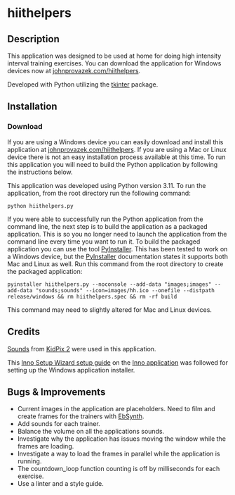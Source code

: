 # hiithelpers

## Description

This application was designed to be used at home for doing high intensity interval training exercises. You can download the application for Windows devices now at [johnprovazek.com/hiithelpers](https://www.johnprovazek.com/hiithelpers/).

Developed with Python utilizing the [tkinter](https://docs.python.org/3/library/tkinter.html) package.

## Installation

### Download

If you are using a Windows device you can easily download and install this application at [johnprovazek.com/hiithelpers](https://www.johnprovazek.com/hiithelpers/). If you are using a Mac or Linux device there is not an easy installation process available at this time. To run this application you will need to build the Python application by following the instructions below.

This application was developed using Python version 3.11. To run the application, from the root directory run the following command:

```
python hiithelpers.py
```

If you were able to successfully run the Python application from the command line, the next step is to build the application as a packaged application. This is so you no longer need to launch the application from the command line every time you want to run it. To build the packaged application you can use the tool [PyInstaller](https://pyinstaller.org/en/stable/). This has been tested to work on a Windows device, but the [PyInstaller](https://pyinstaller.org/en/stable/) documentation states it supports both Mac and Linux as well. Run this command from the root directory to create the packaged application:
```
pyinstaller hiithelpers.py --noconsole --add-data "images;images" --add-data "sounds;sounds" --icon=images/hh.ico --onefile --distpath release/windows && rm hiithelpers.spec && rm -rf build
```
This command may need to slightly altered for Mac and Linux devices.

## Credits

[Sounds](https://www.dropbox.com/sh/42lbwv1qfyp7ox2/AABtBgnW36HJba6T8R70SvJXa?dl=0) from [KidPix 2](https://en.wikipedia.org/wiki/Kid_Pix) were used in this application.

This [Inno Setup Wizard setup guide](https://www.pythonguis.com/tutorials/packaging-pyside6-applications-windows-pyinstaller-installforge/) on the [Inno application](https://github.com/jrsoftware/issrc) was followed for setting up the Windows application installer.


## Bugs & Improvements

- Current images in the application are placeholders. Need to film and create frames for the trainers with [EbSynth](https://www.youtube.com/watch?v=tq_KOmXyVDo&ab_channel=JoelHaver).
- Add sounds for each trainer.
- Balance the volume on all the applications sounds.
- Investigate why the application has issues moving the window while the frames are loading.
- Investigate a way to load the frames in parallel while the application is running.
- The countdown_loop function counting is off by milliseconds for each exercise.
- Use a linter and a style guide.